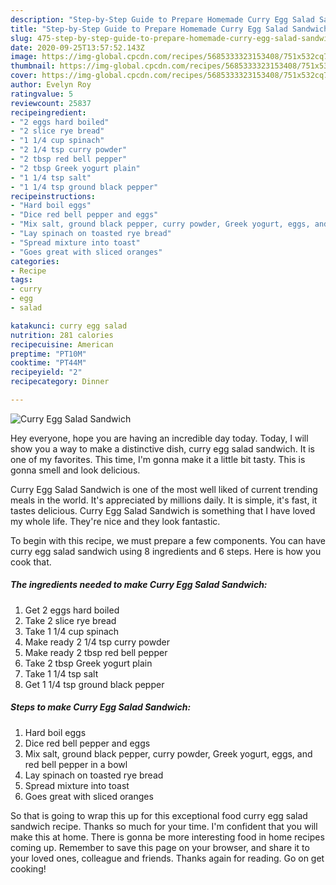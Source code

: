 ```yaml
---
description: "Step-by-Step Guide to Prepare Homemade Curry Egg Salad Sandwich"
title: "Step-by-Step Guide to Prepare Homemade Curry Egg Salad Sandwich"
slug: 475-step-by-step-guide-to-prepare-homemade-curry-egg-salad-sandwich
date: 2020-09-25T13:57:52.143Z
image: https://img-global.cpcdn.com/recipes/5685333323153408/751x532cq70/curry-egg-salad-sandwich-recipe-main-photo.jpg
thumbnail: https://img-global.cpcdn.com/recipes/5685333323153408/751x532cq70/curry-egg-salad-sandwich-recipe-main-photo.jpg
cover: https://img-global.cpcdn.com/recipes/5685333323153408/751x532cq70/curry-egg-salad-sandwich-recipe-main-photo.jpg
author: Evelyn Roy
ratingvalue: 5
reviewcount: 25837
recipeingredient:
- "2 eggs hard boiled"
- "2 slice rye bread"
- "1 1/4 cup spinach"
- "2 1/4 tsp curry powder"
- "2 tbsp red bell pepper"
- "2 tbsp Greek yogurt plain"
- "1 1/4 tsp salt"
- "1 1/4 tsp ground black pepper"
recipeinstructions:
- "Hard boil eggs"
- "Dice red bell pepper and eggs"
- "Mix salt, ground black pepper, curry powder, Greek yogurt, eggs, and red bell pepper in a bowl"
- "Lay spinach on toasted rye bread"
- "Spread mixture into toast"
- "Goes great with sliced oranges"
categories:
- Recipe
tags:
- curry
- egg
- salad

katakunci: curry egg salad 
nutrition: 281 calories
recipecuisine: American
preptime: "PT10M"
cooktime: "PT44M"
recipeyield: "2"
recipecategory: Dinner

---
```



![Curry Egg Salad Sandwich](https://img-global.cpcdn.com/recipes/5685333323153408/751x532cq70/curry-egg-salad-sandwich-recipe-main-photo.jpg)

Hey everyone, hope you are having an incredible day today. Today, I will show you a way to make a distinctive dish, curry egg salad sandwich. It is one of my favorites. This time, I'm gonna make it a little bit tasty. This is gonna smell and look delicious.

Curry Egg Salad Sandwich is one of the most well liked of current trending meals in the world. It's appreciated by millions daily. It is simple, it's fast, it tastes delicious. Curry Egg Salad Sandwich is something that I have loved my whole life. They're nice and they look fantastic.




To begin with this recipe, we must prepare a few components. You can have curry egg salad sandwich using 8 ingredients and 6 steps. Here is how you cook that.

<!--inarticleads1-->

##### The ingredients needed to make Curry Egg Salad Sandwich:

1. Get 2 eggs hard boiled
1. Take 2 slice rye bread
1. Take 1 1/4 cup spinach
1. Make ready 2 1/4 tsp curry powder
1. Make ready 2 tbsp red bell pepper
1. Take 2 tbsp Greek yogurt plain
1. Take 1 1/4 tsp salt
1. Get 1 1/4 tsp ground black pepper




<!--inarticleads2-->

##### Steps to make Curry Egg Salad Sandwich:

1. Hard boil eggs
1. Dice red bell pepper and eggs
1. Mix salt, ground black pepper, curry powder, Greek yogurt, eggs, and red bell pepper in a bowl
1. Lay spinach on toasted rye bread
1. Spread mixture into toast
1. Goes great with sliced oranges




So that is going to wrap this up for this exceptional food curry egg salad sandwich recipe. Thanks so much for your time. I'm confident that you will make this at home. There is gonna be more interesting food in home recipes coming up. Remember to save this page on your browser, and share it to your loved ones, colleague and friends. Thanks again for reading. Go on get cooking!
